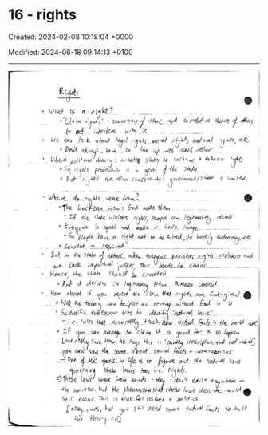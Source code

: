 # 16 - rights

Created: 2024-02-08 10:18:04 +0000

Modified: 2024-06-18 09:14:13 +0100

---

![](../../media/Year-1-Theory-16---rights-image1.jpeg)



